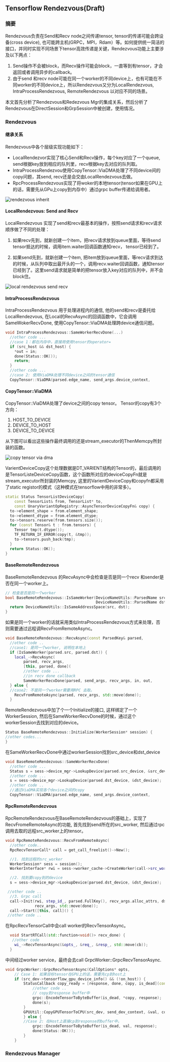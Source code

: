 Tensorflow Rendezvous(Draft)
---------------------

### 摘要

Rendezvous负责在Send和Recv node之间传递tensor, tensor的传递可能会跨设备(cross device), 也可能跨主机(GRPC，MPI，Rdam）等。如何提供统一简洁的接口，并同时实现不同场景下tensor高效传递是关键，Rendezvous功能上主要涉及以下两点：

1. Send操作不会被block，而Recv操作可能会block，一直等到有tensor，才会返回或者调用异步的callback。
2. 由于send 和recv node可能在同一个worker的不同device上，也有可能在不同worker的不同device上，所以Rendezvous又分为LocalRendezvous, IntraProcessRendezvous, RemoteRendezvous 以对应不同的场景。

本文首先分析了Rendezvous和Redezvous Mgr的集成关系，然后分析了Rendezvous在DirectSession和GrpSession中被创建，使用情况。

### Rendezvous

#### 继承关系
Rendezvous中各个层级实现功能如下：
*  LocalRendezvor实现了核心Send和Recv操作，每个key对应了一个queue, send根据key放到相应的队列里，recv根据key去对应的队列取。
* IntraProcessRendezvou使用CopyTensor::ViaDMA处理了不同device间的copy问题，其send, recv还是会交由LocalRendezvous去做。 
* RpcProcessRendezvous实现了将woker的本地tensor(tensor如果在GPU上的话，需要先从GPu上copy到内存中）通过grpc buffer传递给调用者。

![rendezvous inherit](./images/rendezvous_inherit.jpeg)

#### LocalRendezvous: Send and Recv

LocalRendezvous 实现了send和recv最基本的操作，按照send请求和recv请求顺序做了不同的处理：

1. 如果recv先到，就新创建一个item，把recv请求放到queue里面，等待send tensor抵达的时候，调用item.waiter回调函数通知recv， tensor已经到了。

2. 如果send先到，就新创建一个item, 把item放到queue里面，等recv请求到达的时候，从队列中取出最开头的一个，调用recv.waiter回调函数，通知tensor已经到了。这里send请求就是简单的把tensor放入key对应的队列中，并不会block住。


![local rendezvous send recv](./images/rendezvous_send_recv.jpeg)

#### IntraProcessRendezvous

IntraProcessRendezvous 用于处理进程内的通信, 他的send和recv是委托给LocalRendezvous, 在Local的RecvAsync的回调函数中，它会调用SameWokerRecvDone, 使用CopyTensor::ViaDMA处理跨device通信问题。

```cpp
void IntraProcessRendezvous::SameWorkerRecvDone(...)
  //other code ...
  //case 1：都在内存中，直接用使用tensor的operator=
  if (src_host && dst_host) {
    *out = in;
    done(Status::OK());
    return;
  }
  //other code ...
  //case 2: 使用ViaDMA处理不同device之间的tensor通信
  CopyTensor::ViaDMA(parsed.edge_name, send_args.device_context,
```



#### CopyTensor::ViaDMA

CopyTensor::ViaDMA处理了device之间的copy tensor。 Tensor的copy有3个方向：

1. HOST_TO_DEVICE
2. DEVICE_TO_HOST
3. DEVICE_TO_DEVICE

 从下图可以看出这些操作最终调用的还是stream_executor的ThenMemcpy所封装的函数。 


![copy tensor via dma](./images/copy_tensor_via_dma.jpeg)

VarientDeviceCopy这个处理数据是DT_VARIENT结构的Tensor的，最后调用的是TensorListeDeviceCopy函数，这个函数所对应的deviceCopyFn就是stream_executor所封装的Memcpy, 这里的VarientDeviceCopy和copyfn都采用了static registor的模式（这种模式在tensorflow中用的非常多）。

```cpp
static Status TensorListDeviceCopy(
    const TensorList& from, TensorList* to,
    const UnaryVariantOpRegistry::AsyncTensorDeviceCopyFn& copy) {
  to->element_shape = from.element_shape;
  to->element_dtype = from.element_dtype;
  to->tensors.reserve(from.tensors.size());
  for (const Tensor& t : from.tensors) {
    Tensor tmp(t.dtype());
    TF_RETURN_IF_ERROR(copy(t, &tmp));
    to->tensors.push_back(tmp);
  }
  return Status::OK();
}
```

#### BaseRemoteRendezvous

BaseRemoteRendezvous 的RecvAsync中会检查是否是同一个recv 和sender是否在同一个worker上。


```cpp
// 检查是否是同一个worker
bool BaseRemoteRendezvous::IsSameWorker(DeviceNameUtils::ParsedName src,
                                        DeviceNameUtils::ParsedName dst) {
  return DeviceNameUtils::IsSameAddressSpace(src, dst);
}
```

如果是同一个worker的话就采用类似IntraProcessRendezvous方式来处理，否则需要通过远程调RecvFromRemoteAsync。

```cpp
void BaseRemoteRendezvous::RecvAsync(const ParsedKey& parsed,
  //other code ..
  //case1: 是同一个worker, 说明在本地上
  if (IsSameWorker(parsed.src, parsed.dst)) {
    local_->RecvAsync(
        parsed, recv_args,
        [this, parsed, done](
        //other code ... 
        //in recv done callback
        SameWorkerRecvDone(parsed, send_args, recv_args, in, out,
  } else {
  //case2: 不是同一个worker需要用RPC 去取。
    RecvFromRemoteAsync(parsed, recv_args, std::move(done));
  }
```

RemoteRendezvous中加了个一个Initialize的接口, 这样绑定了一个WorkerSession, 然后在SameWorkerRecvDone的时候，通过这个workerSession去找到对应的device。
```cpp
Status BaseRemoteRendezvous::Initialize(WorkerSession* session) {
//other codes...
}
```
在SameWorkerRecvDone中通过workerSession找到src_device和dst_device
```cpp
void BaseRemoteRendezvous::SameWorkerRecvDone(
  //other code ...
  Status s = sess->device_mgr->LookupDevice(parsed.src_device, &src_device);
  //other code ...
  s = sess->device_mgr->LookupDevice(parsed.dst_device, &dst_device);
  //other code ..
  //通过ViaDMA实现各个device之间的copy
  CopyTensor::ViaDMA(parsed.edge_name, send_args.device_context,
```

#### RpcRemoteRendezvous

RpcRemoteRendezvous在BaseRemoteRendezvous的基础上，实现了RecvFromeRemoteAsync的功能, 首先找到send所在的src_worker, 
然后通过rpc调用去取的远程src_worker上的tensor。


```cpp
void RpcRemoteRendezvous::RecvFromRemoteAsync(
  //other code..
  RpcRecvTensorCall* call = get_call_freelist()->New();

  //1. 找到远程的src_worker
  WorkerSession* sess = session();
  WorkerInterface* rwi = sess->worker_cache->CreateWorker(call->src_worker_);

  //2. 找到要copy到的device
  s = sess->device_mgr->LookupDevice(parsed.dst_device, &dst_device);

 //other code ..
  //3. Grpc call
  call->Init(rwi, step_id_, parsed.FullKey(), recv_args.alloc_attrs, dst_device,
             recv_args, std::move(done));
  call->Start([this, call]() {
 //other code ..
```

在RpcRecvTensorCall中会call worker的RecvTensorAsync。

```cpp
  void StartRTCall(std::function<void()> recv_done) {
   //other code
    wi_->RecvTensorAsync(&opts_, &req_, &resp_, std::move(cb));
  }
```

中间经过worker service，最终会去call GrpcWorker::GrpcRecvTensorAsync.

```cpp
void GrpcWorker::GrpcRecvTensorAsync(CallOptions* opts,
    // Case 1: 如果目标tensor在GPU上的话，需要先cp到host上
    if (src_dev->tensorflow_gpu_device_info() && (!on_host)) {
        StatusCallback copy_ready = [response, done, copy, is_dead](const Status& s) {  
            //other code ..
            // copy到response buffer中
            grpc::EncodeTensorToByteBuffer(is_dead, *copy, response);
            done(s);
        }
        GPUUtil::CopyGPUTensorToCPU(src_dev, send_dev_context, &val, copy, copy_ready);
        } else {
        //Case 2: 在Host上直接cp到response的buffer中。
            grpc::EncodeTensorToByteBuffer(is_dead, val, response);
            done(Status::OK());
        }
    }
```

### Rendezvous Manager
